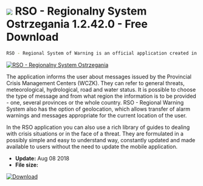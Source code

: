 # ![](https://cdn.softexe.net/static/icon/e/rso-regionalny-system-ostrzegania-9915.png) RSO - Regionalny System Ostrzegania 1.2.42.0 - Free Download

```sh
RSO - Regional System of Warning is an official application created in cooperation with the Ministry of Interior and Administration with Telewizja Polska SA, aimed at informing the public about threats in Poland.
```
[![RSO - Regionalny System Ostrzegania](https://gallery.dpcdn.pl/imgc/Tools/84055/g_-_420x350_1.5_-_x6ca775f8-b7f8-4206-9ea6-5da2d88e3130.png)](https://softexe.net/win/hobbies-lifestyle/other/rso-regionalny-system-ostrzegania:aape.html)

The application informs the user about messages issued by the Provincial Crisis Management Centers (WCZK). They can refer to general threats, meteorological, hydrological, road and water status. It is possible to choose the type of message and from what region the information is to be provided - one, several provinces or the whole country. RSO - Regional Warning System also has the option of geolocation, which allows transfer of alarm warnings and messages appropriate for the current location of the user.
 
 In the RSO application you can also use a rich library of guides to dealing with crisis situations or in the face of a threat. They are formulated in a possibly simple and easy to understand way, constantly updated and made available to users without the need to update the mobile application.


- **Update:** Aug 08 2018
- **File size:** 

[![Download](https://cdn.softexe.net/static/img/download.png)](https://softexe.net/win/hobbies-lifestyle/other/rso-regionalny-system-ostrzegania:aape.html)

